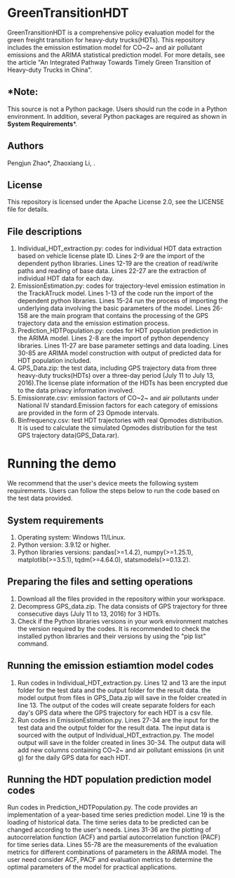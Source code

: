 # GreenTransitionHDT
GreenTransitionHDT is a comprehensive policy evaluation model for the green freight transition for heavy-duty trucks(HDTs). This repository includes the emission estimation model for CO~2~ and air pollutant emissions and the ARIMA statistical prediction model. For more details, see the article "An Integrated Pathway Towards Timely Green Transition of Heavy-duty Trucks in China".

## *Note: 
This source is not a Python package. Users should run the code in a Python environment. In addition, several Python packages are required as shown in **System Requirements***.

## Authors
Pengjun Zhao*, Zhaoxiang Li, .

## License
This repository is licensed under the Apache License 2.0, see the LICENSE file for details.

## File descriptions
1. Individual_HDT_extraction.py: codes for individual HDT data extraction based on vehicle license plate ID. Lines 2-9 are the import of the dependent python libraries. Lines 12-19 are the creation of read/write paths and reading of base data. Lines 22-27 are the extraction of individual HDT data for each day.
2. EmissionEstimation.py: codes for trajectory-level emission estimation in the TrackATruck model. Lines 1-13 of the code run the import of the dependent python libraries. Lines 15-24 run the process of importing the underlying data involving the basic parameters of the model. Lines 26-158 are the main program that contains the processing of the GPS trajectory data and the emission estimation process.
3. Prediction_HDTPopulation.py: codes for HDT population prediction in the ARIMA model. Lines 2-8 are the import of python dependency libraries. Lines 11-27 are base parameter settings and data loading. Lines 30-85 are ARIMA model construction with output of predicted data for HDT population included.
4. GPS_Data.zip: the test data, including GPS trajectory data from three heavy-duty trucks(HDTs) over a three-day period (July 11 to July 13, 2016).The license plate information of the HDTs has been encrypted due to the data privacy information involved.
5. Emissionrate.csv: emission factors of CO~2~ and air pollutants under National IV standard.Emission factors for each category of emissions are provided in the form of 23 Opmode intervals.
6. Binfrequency.csv: test HDT trajectories with real Opmodes distribution. It is used to calculate the simulated Opmodes distribution for the test GPS trajectory data(GPS_Data.rar).

# Running the demo
We recommend that the user's device meets the following system requirements. Users can follow the steps below to run the code based on the test data provided.

## System requirements
1. Operating system: Windows 11/Linux.
2. Python version: 3.9.12 or higher.
3. Python libraries versions: pandas(>=1.4.2), numpy(>=1.25.1), matplotlib(>=3.5.1), tqdm(>=4.64.0), statsmodels(>=0.13.2).

## Preparing the files and setting operations
1. Download all the files provided in the repository  within your workspace.
2. Decompress GPS_data.zip. The data consists of GPS trajectory for three consecutive days (July 11 to 13, 2016) for 3 HDTs.
3. Check if the Python libraries versions in your work environment matches the version required by the codes. It is recommended to check the installed python libraries and their versions by using the "pip list" command.

## Running the emission estiamtion model codes
1. Run codes in Individual_HDT_extraction.py. Lines 12 and 13 are the input folder for the test data and the output folder for the result data. the model output from files in GPS_Data.zip will save in the folder created in line 13. The output of the codes will create separate folders for each day's GPS data where the GPS trajectory for each HDT is a csv file.
2. Run codes in EmissionEstimation.py. Lines 27-34 are the input for the test data and the output folder for the result data. The input data is sourced with the output of Individual_HDT_extraction.py. The model output will save in the folder created in lines 30-34. The output data will add new columns containing CO~2~ and air pollutant emissions (in unit g) for the daily GPS data for each HDT.

## Running the HDT population prediction model codes
Run codes in Prediction_HDTPopulation.py. The code provides an implementation of a year-based time series prediction model. Line 19 is the loading of historical data. The time series data to be predicted can be changed according to the user's needs. Lines 31-36 are the plotting of autocorrelation function (ACF) and partial autocorrelation function (PACF) for time series data. Lines 55-78 are the measurements of the evaluation metrics for different combinations of parameters in the ARIMA model. The user need consider ACF, PACF and evaluation metrics to determine the optimal parameters of the model for practical applications.
